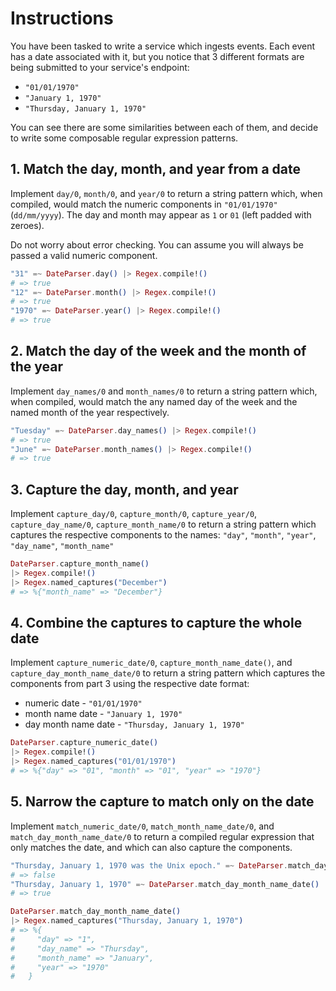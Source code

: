 # Instructions

You have been tasked to write a service which ingests events. Each event has a date associated with it, but you notice that 3 different formats are being submitted to your service's endpoint:

- `"01/01/1970"`
- `"January 1, 1970"`
- `"Thursday, January 1, 1970"`

You can see there are some similarities between each of them, and decide to write some composable regular expression patterns.

## 1. Match the day, month, and year from a date

Implement `day/0`, `month/0`, and `year/0` to return a string pattern which, when compiled, would match the numeric components in `"01/01/1970"` (`dd/mm/yyyy`). The day and month may appear as `1` or `01` (left padded with zeroes).

Do not worry about error checking. You can assume you will always be passed a valid numeric component.

```elixir
"31" =~ DateParser.day() |> Regex.compile!()
# => true
"12" =~ DateParser.month() |> Regex.compile!()
# => true
"1970" =~ DateParser.year() |> Regex.compile!()
# => true
```

## 2. Match the day of the week and the month of the year

Implement `day_names/0` and `month_names/0` to return a string pattern which, when compiled, would match the any named day of the week and the named month of the year respectively.

```elixir
"Tuesday" =~ DateParser.day_names() |> Regex.compile!()
# => true
"June" =~ DateParser.month_names() |> Regex.compile!()
# => true
```

## 3. Capture the day, month, and year

Implement `capture_day/0`, `capture_month/0`, `capture_year/0`, `capture_day_name/0`, `capture_month_name/0` to return a string pattern which captures the respective components to the names: `"day"`, `"month"`, `"year"`, `"day_name"`, `"month_name"`

```elixir
DateParser.capture_month_name()
|> Regex.compile!()
|> Regex.named_captures("December")
# => %{"month_name" => "December"}
```

## 4. Combine the captures to capture the whole date

Implement `capture_numeric_date/0`, `capture_month_name_date()`, and `capture_day_month_name_date/0` to return a string pattern which captures the components from part 3 using the respective date format:

- numeric date - `"01/01/1970"`
- month name date - `"January 1, 1970"`
- day month name date - `"Thursday, January 1, 1970"`

```elixir
DateParser.capture_numeric_date()
|> Regex.compile!()
|> Regex.named_captures("01/01/1970")
# => %{"day" => "01", "month" => "01", "year" => "1970"}
```

## 5. Narrow the capture to match only on the date

Implement `match_numeric_date/0`, `match_month_name_date/0`, and `match_day_month_name_date/0` to return a compiled regular expression that only matches the date, and which can also capture the components.

```elixir
"Thursday, January 1, 1970 was the Unix epoch." =~ DateParser.match_day_month_name_date()
# => false
"Thursday, January 1, 1970" =~ DateParser.match_day_month_name_date()
# => true

DateParser.match_day_month_name_date()
|> Regex.named_captures("Thursday, January 1, 1970")
# => %{
#     "day" => "1",
#     "day_name" => "Thursday",
#     "month_name" => "January",
#     "year" => "1970"
#   }
```
